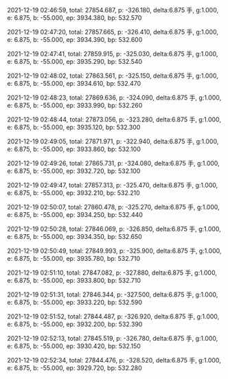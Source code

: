 2021-12-19 02:46:59, total: 27854.687, p: -326.180, delta:6.875 手, g:1.000, e: 6.875, b: -55.000, ep: 3934.380, bp: 532.570

2021-12-19 02:47:20, total: 27857.665, p: -326.410, delta:6.875 手, g:1.000, e: 6.875, b: -55.000, ep: 3934.390, bp: 532.600

2021-12-19 02:47:41, total: 27859.915, p: -325.030, delta:6.875 手, g:1.000, e: 6.875, b: -55.000, ep: 3935.290, bp: 532.540

2021-12-19 02:48:02, total: 27863.561, p: -325.150, delta:6.875 手, g:1.000, e: 6.875, b: -55.000, ep: 3934.610, bp: 532.470

2021-12-19 02:48:23, total: 27869.636, p: -324.090, delta:6.875 手, g:1.000, e: 6.875, b: -55.000, ep: 3933.990, bp: 532.260

2021-12-19 02:48:44, total: 27873.056, p: -323.280, delta:6.875 手, g:1.000, e: 6.875, b: -55.000, ep: 3935.120, bp: 532.300

2021-12-19 02:49:05, total: 27871.971, p: -322.940, delta:6.875 手, g:1.000, e: 6.875, b: -55.000, ep: 3933.860, bp: 532.100

2021-12-19 02:49:26, total: 27865.731, p: -324.080, delta:6.875 手, g:1.000, e: 6.875, b: -55.000, ep: 3932.720, bp: 532.100

2021-12-19 02:49:47, total: 27857.313, p: -325.470, delta:6.875 手, g:1.000, e: 6.875, b: -55.000, ep: 3932.210, bp: 532.210

2021-12-19 02:50:07, total: 27860.478, p: -325.270, delta:6.875 手, g:1.000, e: 6.875, b: -55.000, ep: 3934.250, bp: 532.440

2021-12-19 02:50:28, total: 27846.069, p: -326.850, delta:6.875 手, g:1.000, e: 6.875, b: -55.000, ep: 3934.350, bp: 532.650

2021-12-19 02:50:49, total: 27849.993, p: -325.900, delta:6.875 手, g:1.000, e: 6.875, b: -55.000, ep: 3935.780, bp: 532.710

2021-12-19 02:51:10, total: 27847.082, p: -327.880, delta:6.875 手, g:1.000, e: 6.875, b: -55.000, ep: 3933.800, bp: 532.710

2021-12-19 02:51:31, total: 27846.344, p: -327.500, delta:6.875 手, g:1.000, e: 6.875, b: -55.000, ep: 3933.220, bp: 532.590

2021-12-19 02:51:52, total: 27844.487, p: -326.920, delta:6.875 手, g:1.000, e: 6.875, b: -55.000, ep: 3932.200, bp: 532.390

2021-12-19 02:52:13, total: 27845.519, p: -326.780, delta:6.875 手, g:1.000, e: 6.875, b: -55.000, ep: 3930.420, bp: 532.150

2021-12-19 02:52:34, total: 27844.476, p: -328.520, delta:6.875 手, g:1.000, e: 6.875, b: -55.000, ep: 3929.720, bp: 532.280